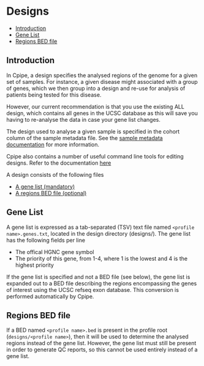 # Designs

* [Introduction](#introduction)
* [Gene List](#gene-list)
* [Regions BED file](#regions-bed-file)

## Introduction

In Cpipe, a design specifies the analysed regions of the genome for a given set of samples. For instance, a given disease might
associated with a group of genes, which we then group into a design and re-use for analysis of patients being tested
for this disease.
 
However, our current recommendation is that you use the existing ALL design, which contains all genes in the UCSC database
as this will save you having to re-analyse the data in case your gene list changes.
 
The design used to analyse a given sample is specified in the cohort column of the sample metadata file. See the [sample 
metadata documentation](batches.md#sample-metadata) for more information.

Cpipe also contains a number of useful command line tools for editing designs. Refer to the documentation 
[here](commands.md#design)
 
 
A design consists of the following files
* [A gene list (mandatory)](#gene-list)
* [A regions BED file (optional)](#regions-bed-file)

## Gene List
A gene list is expressed as a tab-separated (TSV) text file named `<profile name>.genes.txt`, located in the design directory 
(designs/<profile name>). The gene list has the following fields per line
* The offical HGNC gene symbol 
* The priority of this gene, from 1-4, where 1 is the lowest and 4 is the highest priority

If the gene list is specified and not a BED file (see below), the gene list is expanded out to a BED file describing the 
regions encompassing the genes of interest using the UCSC refseq exon database. 
This conversion is performed automatically by Cpipe.
 
## Regions BED file
If a BED named `<profile name>.bed` is present in the profile root (`designs/<profile name>`), then it will be used
to determine the analysed regions instead of the gene list. However, the gene list must still be present in order to
generate QC reports, so this cannot be used entirely instead of a gene list.